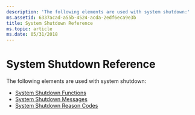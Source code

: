 ```yaml
---
description: 'The following elements are used with system shutdown:'
ms.assetid: 6337acad-a55b-4524-acda-2edf6eca9e3b
title: System Shutdown Reference
ms.topic: article
ms.date: 05/31/2018
---
```


# System Shutdown Reference

The following elements are used with system shutdown:

-   [System Shutdown Functions](system-shutdown-functions.md)
-   [System Shutdown Messages](system-shutdown-messages.md)
-   [System Shutdown Reason Codes](system-shutdown-reason-codes.md)

 

 



